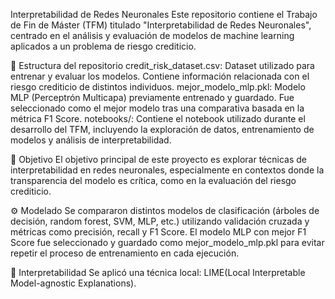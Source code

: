 Interpretabilidad de Redes Neuronales
Este repositorio contiene el Trabajo de Fin de Máster (TFM) titulado "Interpretabilidad de Redes Neuronales", centrado en el análisis y evaluación de modelos de machine learning aplicados a un problema de riesgo crediticio.

📁 Estructura del repositorio
credit_risk_dataset.csv: Dataset utilizado para entrenar y evaluar los modelos. Contiene información relacionada con el riesgo crediticio de distintos individuos.
mejor_modelo_mlp.pkl: Modelo MLP (Perceptrón Multicapa) previamente entrenado y guardado. Fue seleccionado como el mejor modelo tras una comparativa basada en la métrica F1 Score.
notebooks/: Contiene el notebook utilizado durante el desarrollo del TFM, incluyendo la exploración de datos, entrenamiento de modelos y análisis de interpretabilidad.

🧠 Objetivo
El objetivo principal de este proyecto es explorar técnicas de interpretabilidad en redes neuronales, especialmente en contextos donde la transparencia del modelo es crítica, como en la evaluación del riesgo crediticio.

⚙️ Modelado
Se compararon distintos modelos de clasificación (árboles de decisión, random forest, SVM, MLP, etc.) utilizando validación cruzada y métricas como precisión, recall y F1 Score. El modelo MLP con mejor F1 Score fue seleccionado y guardado como mejor_modelo_mlp.pkl para evitar repetir el proceso de entrenamiento en cada ejecución.

🧪 Interpretabilidad
Se aplicó una técnica local: LIME(Local Interpretable Model-agnostic Explanations).
